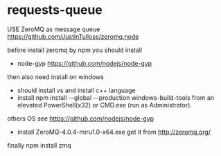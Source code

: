 # requests-queue

USE ZeroMQ as message queue
https://github.com/JustinTulloss/zeromq.node

before install zeromq by npm you should install
- node-gyp
https://github.com/nodejs/node-gyp

then also need install
on windows 
- should install vs and install c++ language
- install npm install --global --production windows-build-tools from an elevated PowerShell(x32) or CMD.exe (run as Administrator).

others OS see https://github.com/nodejs/node-gyp

- install ZeroMQ-4.0.4-miru1.0-x64.exe
get it from http://zeromq.org/

finally npm install zmq
